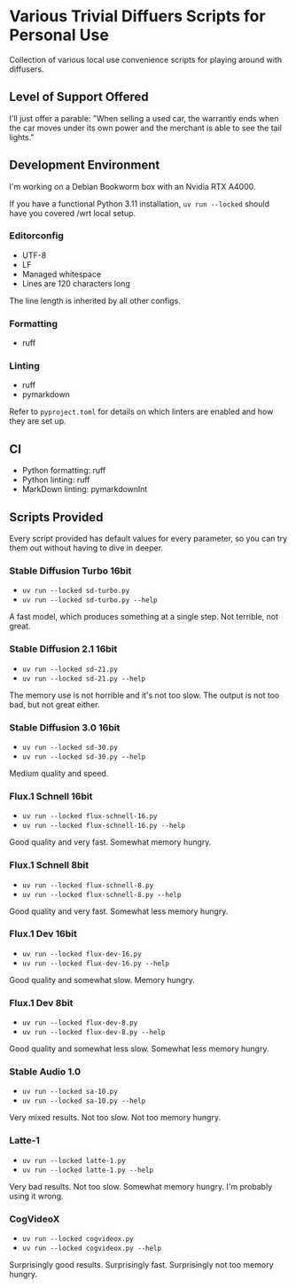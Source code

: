 # Various Trivial Diffuers Scripts for Personal Use

Collection of various local use convenience scripts for playing around with diffusers.

## Level of Support Offered

I'll just offer a parable: "When selling a used car, the warrantly ends when the car moves under its own power and the
merchant is able to see the tail lights."

## Development Environment

I'm working on a Debian Bookworm box with an Nvidia RTX A4000.

If you have a functional Python 3.11 installation, `uv run --locked` should have you covered /wrt local setup.

### Editorconfig

* UTF-8
* LF
* Managed whitespace
* Lines are 120 characters long

The line length is inherited by all other configs.

### Formatting

* ruff

### Linting

* ruff
* pymarkdown

Refer to `pyproject.toml` for details on which linters are enabled and how they are set up.

## CI

* Python formatting: ruff
* Python linting: ruff
* MarkDown linting: pymarkdownlnt

## Scripts Provided

Every script provided has default values for every parameter, so you can try them out without having to dive in deeper.

### Stable Diffusion Turbo 16bit

* `uv run --locked sd-turbo.py`
* `uv run --locked sd-turbo.py --help`

A fast model, which produces something at a single step. Not terrible, not great.

### Stable Diffusion 2.1 16bit

* `uv run --locked sd-21.py`
* `uv run --locked sd-21.py --help`

The memory use is not horrible and it's not too slow. The output is not too bad, but not great either.

### Stable Diffusion 3.0 16bit

* `uv run --locked sd-30.py`
* `uv run --locked sd-30.py --help`

Medium quality and speed.

### Flux.1 Schnell 16bit

* `uv run --locked flux-schnell-16.py`
* `uv run --locked flux-schnell-16.py --help`

Good quality and very fast. Somewhat memory hungry.

### Flux.1 Schnell 8bit

* `uv run --locked flux-schnell-8.py`
* `uv run --locked flux-schnell-8.py --help`

Good quality and very fast. Somewhat less memory hungry.

### Flux.1 Dev 16bit

* `uv run --locked flux-dev-16.py`
* `uv run --locked flux-dev-16.py --help`

Good quality and somewhat slow. Memory hungry.

### Flux.1 Dev 8bit

* `uv run --locked flux-dev-8.py`
* `uv run --locked flux-dev-8.py --help`

Good quality and somewhat less slow. Somewhat less memory hungry.

### Stable Audio 1.0

* `uv run --locked sa-10.py`
* `uv run --locked sa-10.py --help`

Very mixed results. Not too slow. Not too memory hungry.

### Latte-1

* `uv run --locked latte-1.py`
* `uv run --locked latte-1.py --help`

Very bad results. Not too slow. Somewhat memory hungry. I'm probably using it wrong.

### CogVideoX

* `uv run --locked cogvideox.py`
* `uv run --locked cogvideox.py --help`

Surprisingly good results. Surprisingly fast. Surprisingly not too memory hungry.
